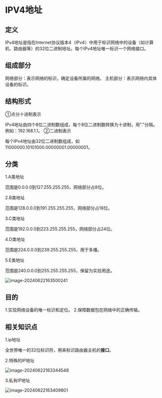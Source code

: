 # IPV4地址

## 定义

IPv4地址是指在Internet协议版本4（IPv4）中用于标识网络中的设备（如计算机、路由器等）的32位二进制地址。每个IPv4地址唯一标识一个网络接口。

## 组成部分

网络部分：表示网络的标识，确定设备所属的网络。
主机部分：表示网络内具体设备的标识。

## 结构形式

①点分十进制表示

IPv4地址由四个8位二进制数组成，每个8位二进制数转换为十进制，用"."分隔。例如：192.168.1.1。
②二进制表示

每个IPv4地址由32位二进制数组成，如11000000.10101000.00000001.00000001。



## 分类

1.A类地址

范围是0.0.0.0到127.255.255.255，网络部分占8位。

2.B类地址

范围是128.0.0.0到191.255.255.255，网络部分占16位。

3.C类地址

范围是192.0.0.0到223.255.255.255，网络部分占24位。

4.D类地址

范围是224.0.0.0到239.255.255.255，用于多播。

5.E类地址

范围是240.0.0.0到255.255.255.255，保留为实验用途。



![image-20240622163500241](../TyporaImage/image-20240622163500241.png)

## 目的

1.实现网络设备的唯一标识和定位。
2.保障数据包在网络中的正确传输。

## 相关知识点

1.ip地址

全世界唯一的32位标识符，用来标识路由器主机的**接口**。

2.特殊的IP地址

![image-20240622163344548](../TyporaImage/image-20240622163344548.png)

3.私有IP地址

![image-20240622163409801](../TyporaImage/image-20240622163409801.png)